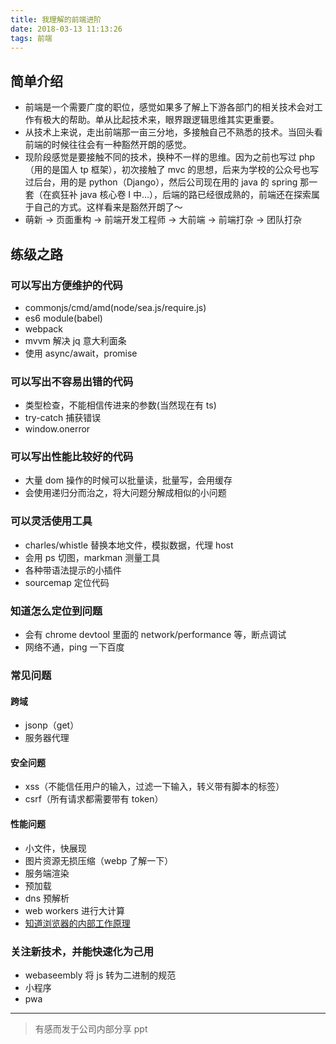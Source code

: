 ```yaml
---
title: 我理解的前端进阶
date: 2018-03-13 11:13:26
tags: 前端
---
```


## 简单介绍

* 前端是一个需要广度的职位，感觉如果多了解上下游各部门的相关技术会对工作有极大的帮助。单从比起技术来，眼界跟逻辑思维其实更重要。
* 从技术上来说，走出前端那一亩三分地，多接触自己不熟悉的技术。当回头看前端的时候往往会有一种豁然开朗的感觉。
* 现阶段感觉是要接触不同的技术，换种不一样的思维。因为之前也写过 php（用的是国人 tp 框架），初次接触了 mvc 的思想，后来为学校的公众号也写过后台，用的是 python（Django），然后公司现在用的 java 的 spring 那一套（在疯狂补 java 核心卷 I 中...），后端的路已经很成熟的，前端还在探索属于自己的方式。这样看来是豁然开朗了～
* 萌新 -> 页面重构 -> 前端开发工程师 -> 大前端 -> 前端打杂 -> 团队打杂

## 练级之路

### 可以写出方便维护的代码

* commonjs/cmd/amd(node/sea.js/require.js)
* es6 module(babel)
* webpack
* mvvm 解决 jq 意大利面条
* 使用 async/await，promise

### 可以写出不容易出错的代码

* 类型检查，不能相信传进来的参数(当然现在有 ts)
* try-catch 捕获错误
* window.onerror

### 可以写出性能比较好的代码

* 大量 dom 操作的时候可以批量读，批量写，会用缓存
* 会使用递归分而治之，将大问题分解成相似的小问题

### 可以灵活使用工具

* charles/whistle 替换本地文件，模拟数据，代理 host
* 会用 ps 切图，markman 测量工具
* 各种带语法提示的小插件
* sourcemap 定位代码

### 知道怎么定位到问题

* 会有 chrome devtool 里面的 network/performance 等，断点调试
* 网络不通，ping 一下百度

### 常见问题

#### 跨域

* jsonp（get）
* 服务器代理

#### 安全问题

* xss（不能信任用户的输入，过滤一下输入，转义带有脚本的标签）
* csrf（所有请求都需要带有 token）

#### 性能问题

* 小文件，快展现
* 图片资源无损压缩（webp 了解一下）
* 服务端渲染
* 预加载
* dns 预解析
* web workers 进行大计算
* [知道浏览器的内部工作原理](https://kb.cnblogs.com/page/129756/)

### 关注新技术，并能快速化为己用

* webaseembly 将 js 转为二进制的规范
* 小程序
* pwa

---

> 有感而发于公司内部分享 ppt
